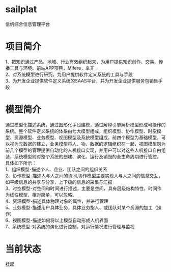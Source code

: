 # sailplat
信帆综合信息管理平台
# 项目简介
  1、把知识通过产品、地域、行业有效组织起来，为用户提供知识创作、交易、传播工具与环境。前端APP项目，Mifere，芈非</br>
  2、对系统模型进行研究，为用户提供软件定义系统的工具与手段</br>
  3、为开发企业提供软件定义系统的SAAS平台，并为开发企业提供服务包销售手段</br>
# 模型简介
  通过模型化描述系统，通过图形化手段建模，通过解释引擎解析模型形成可操作的系统。整个软件定义系统的体系由七大模型组成，组织模型、协作模型、时空模型、资源模型、业务模型、视图模型及系统模型组成，前四个模型为基础模型，可以视为元数据的建立，业务模型将人、物、数据的逻辑组织在一起，视图模型则为前几个模型的管理提供自动化的人机接口实现，并用户可以对这些人机接口自由组装，系统模型则对整个系统的创建、演化、运行及销毁的全生命周期进行管控。</br>
  具体如下所示：</br>
  1、组织模型-描述个人、企业、团队之间的组织关系</br>
  2、协作模型-描述人与人之间的协同,协作模型主要实现人与人之间的信息交互，如平级信息的共享与分享，上下级的信息的采集与汇报</br>
  3、时空模型-对空间和时间进行描述，主要是空间，具有层级结构特性，时间作为线性模型，相对简单，可以忽略。</br>
  4、资源模型-描述具体物理对象的属性，并进行管理</br>
  5、业务模型-描述用户具体业务，具体业务指人、或团队对某个资源的加工（操作）</br>
  6、视图模型-描述如何将以上模型自动形成人机界面</br>
  7、系统模型-对系统的演化进行控制，对运行情况进行管理与监视</br>
# 当前状态
挂起
